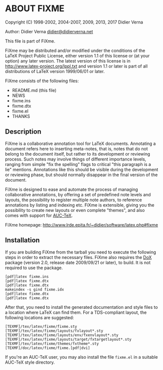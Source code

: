 ABOUT FIXME
===========

Copyright (C) 1998-2002, 2004-2007, 2009, 2013, 2017 Didier Verna

Author: Didier Verna <didier@didierverna.net>

This file is part of FiXme.

FiXme may be distributed and/or modified under the conditions of the LaTeX
Project Public License, either version 1.1 of this license or (at your option)
any later version.  The latest version of this license is in
http://www.latex-project.org/lppl.txt and version 1.1 or later is part of all
distributions of LaTeX version 1999/06/01 or later.

FiXme consists of the following files:

- README.md (this file)
- NEWS
- fixme.ins
- fixme.dtx
- fixme.el
- THANKS


Description
-----------
FiXme is a collaborative annotation tool for LaTeX documents. Annotating a
document refers here to inserting meta-notes, that is, notes that do not
belong to the document itself, but rather to its development or reviewing
process. Such notes may involve things of different importance levels, ranging
from simple "fix the spelling" flags to critical "this paragraph is a lie"
mentions. Annotations like this should be visible during the development or
reviewing phase, but should normally disappear in the final version of the
document.

FiXme is designed to ease and automate the process of managing collaborative
annotations, by offering a set of predefined note levels and layouts, the
possibility to register multiple note authors, to reference annotations by
listing and indexing etc. FiXme is extensible, giving you the possibility to
create new layouts or even complete "themes", and also comes with support for
[AUC-TeX](https://www.gnu.org/software/auctex/).

FiXme homepage: http://www.lrde.epita.fr/~didier/software/latex.php#fixme


Installation
------------
If you are building FiXme from the tarball you need to execute the following
steps in order to extract the necessary files. FiXme also requires
the [DoX](https://www.lrde.epita.fr/~didier/software/latex.php#dox) package
(version 2.0, release date 2009/09/21 or later), to build. It is not required
to use the package.

	[pdf]latex fixme.ins
	[pdf]latex fixme.dtx
	[pdf]latex fixme.dtx
	makeindex -s gind fixme.idx
	[pdf]latex fixme.dtx
	[pdf]latex fixme.dtx

After that, you need to install the generated documentation and style files to
a location where LaTeX can find them. For a TDS-compliant layout, the
following locations are suggested:

	[TEXMF]/tex/latex/fixme/fixme.sty
	[TEXMF]/tex/latex/fixme/layouts/fxlayout*.sty
	[TEXMF]/tex/latex/fixme/layouts/env/fxenvlayout*.sty
	[TEXMF]/tex/latex/fixme/layouts/target/fxtargetlayout*.sty
	[TEXMF]/tex/latex/fixme/themes/fxtheme*.sty
	[TEXMF]/doc/latex/fixme/fixme.[pdf|dvi]

If you're an AUC-TeX user, you may also install the file `fixme.el` in a
suitable AUC-TeX style directory.

